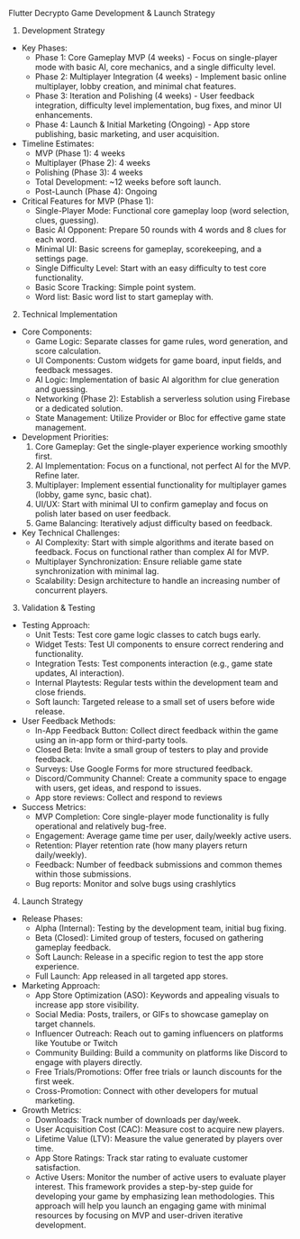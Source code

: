 Flutter Decrypto Game Development & Launch Strategy
1. Development Strategy
* Key Phases:
    * Phase 1: Core Gameplay MVP (4 weeks) - Focus on single-player mode with basic AI, core mechanics, and a single difficulty level.
    * Phase 2: Multiplayer Integration (4 weeks) - Implement basic online multiplayer, lobby creation, and minimal chat features.
    * Phase 3: Iteration and Polishing (4 weeks) - User feedback integration, difficulty level implementation, bug fixes, and minor UI enhancements.
    * Phase 4: Launch & Initial Marketing (Ongoing) - App store publishing, basic marketing, and user acquisition.
* Timeline Estimates:
    * MVP (Phase 1): 4 weeks
    * Multiplayer (Phase 2): 4 weeks
    * Polishing (Phase 3): 4 weeks
    * Total Development: ~12 weeks before soft launch.
    * Post-Launch (Phase 4): Ongoing
* Critical Features for MVP (Phase 1):
    * Single-Player Mode: Functional core gameplay loop (word selection, clues, guessing).
    * Basic AI Opponent: Prepare 50 rounds with 4 words and 8 clues for each word.
    * Minimal UI: Basic screens for gameplay, scorekeeping, and a settings page.
    * Single Difficulty Level: Start with an easy difficulty to test core functionality.
    * Basic Score Tracking: Simple point system.
    * Word list: Basic word list to start gameplay with.
2. Technical Implementation
* Core Components:
    * Game Logic: Separate classes for game rules, word generation, and score calculation.
    * UI Components: Custom widgets for game board, input fields, and feedback messages.
    * AI Logic: Implementation of basic AI algorithm for clue generation and guessing.
    * Networking (Phase 2): Establish a serverless solution using Firebase or a dedicated solution.
    * State Management: Utilize Provider or Bloc for effective game state management.
* Development Priorities:
    1. Core Gameplay: Get the single-player experience working smoothly first.
    2. AI Implementation: Focus on a functional, not perfect AI for the MVP. Refine later.
    3. Multiplayer: Implement essential functionality for multiplayer games (lobby, game sync, basic chat).
    4. UI/UX: Start with minimal UI to confirm gameplay and focus on polish later based on user feedback.
    5. Game Balancing: Iteratively adjust difficulty based on feedback.
* Key Technical Challenges:
    * AI Complexity: Start with simple algorithms and iterate based on feedback. Focus on functional rather than complex AI for MVP.
    * Multiplayer Synchronization: Ensure reliable game state synchronization with minimal lag.
    * Scalability: Design architecture to handle an increasing number of concurrent players.
3. Validation & Testing
* Testing Approach:
    * Unit Tests: Test core game logic classes to catch bugs early.
    * Widget Tests: Test UI components to ensure correct rendering and functionality.
    * Integration Tests: Test components interaction (e.g., game state updates, AI interaction).
    * Internal Playtests: Regular tests within the development team and close friends.
    * Soft launch: Targeted release to a small set of users before wide release.
* User Feedback Methods:
    * In-App Feedback Button: Collect direct feedback within the game using an in-app form or third-party tools.
    * Closed Beta: Invite a small group of testers to play and provide feedback.
    * Surveys: Use Google Forms for more structured feedback.
    * Discord/Community Channel: Create a community space to engage with users, get ideas, and respond to issues.
    * App store reviews: Collect and respond to reviews
* Success Metrics:
    * MVP Completion: Core single-player mode functionality is fully operational and relatively bug-free.
    * Engagement: Average game time per user, daily/weekly active users.
    * Retention: Player retention rate (how many players return daily/weekly).
    * Feedback: Number of feedback submissions and common themes within those submissions.
    * Bug reports: Monitor and solve bugs using crashlytics
4. Launch Strategy
* Release Phases:
    * Alpha (Internal): Testing by the development team, initial bug fixing.
    * Beta (Closed): Limited group of testers, focused on gathering gameplay feedback.
    * Soft Launch: Release in a specific region to test the app store experience.
    * Full Launch: App released in all targeted app stores.
* Marketing Approach:
    * App Store Optimization (ASO): Keywords and appealing visuals to increase app store visibility.
    * Social Media: Posts, trailers, or GIFs to showcase gameplay on target channels.
    * Influencer Outreach: Reach out to gaming influencers on platforms like Youtube or Twitch
    * Community Building: Build a community on platforms like Discord to engage with players directly.
    * Free Trials/Promotions: Offer free trials or launch discounts for the first week.
    * Cross-Promotion: Connect with other developers for mutual marketing.
* Growth Metrics:
    * Downloads: Track number of downloads per day/week.
    * User Acquisition Cost (CAC): Measure cost to acquire new players.
    * Lifetime Value (LTV): Measure the value generated by players over time.
    * App Store Ratings: Track star rating to evaluate customer satisfaction.
    * Active Users: Monitor the number of active users to evaluate player interest.
This framework provides a step-by-step guide for developing your game by emphasizing lean methodologies. This approach will help you launch an engaging game with minimal resources by focusing on MVP and user-driven iterative development.

